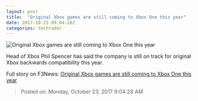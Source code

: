 ```yaml
---
layout: post
title:  "Original Xbox games are still coming to Xbox One this year"
date: 2017-10-23 09:04:28Z
categories: techradar
---
```


![Original Xbox games are still coming to Xbox One this year](http://cdn.mos.cms.futurecdn.net/sRmnMRm7UTpCKd5EPoVc8Q-1200-80.jpg)

Head of Xbox Phil Spencer has said the company is still on track for original Xbox backwards compatibility this year.


Full story on F3News: [Original Xbox games are still coming to Xbox One this year](http://www.f3nws.com/n/AunPfD)

> Posted on: Monday, October 23, 2017 9:04:28 AM
